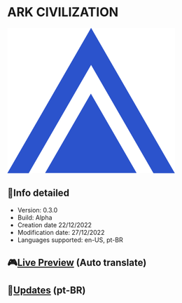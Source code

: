 # ARK CIVILIZATION

![](https://github.com/exgamext/arkcivilization/blob/main/assets/images/ark_civilization_logo.png?raw=true)

## 📄Info detailed
* Version: 0.3.0
* Build: Alpha
* Creation date 22/12/2022
* Modification date: 27/12/2022
* Languages supported: en-US, pt-BR

## 🎮[**Live Preview**](https://arkcivilization.netlify.app/ "Live Preview") (Auto translate)
## 📰[**Updates**](https://ttisoftwares.notion.site/ARK-Civilization-Updates-0ed21a35aa664ae0950f300a1759078e "**Updates**") (pt-BR)